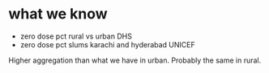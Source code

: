

# what we know


- zero dose pct rural vs urban DHS
- zero dose pct slums karachi and hyderabad UNICEF


Higher aggregation than what we have in urban. Probably the same in rural.